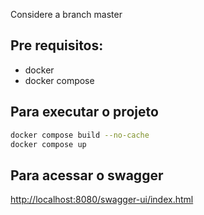 Considere a branch master

## Pre requisitos:
 - docker
 - docker compose


## Para executar o projeto

``` bash
docker compose build --no-cache
docker compose up
```


## Para acessar o swagger
[http://localhost:8080/swagger-ui/index.html](http://localhost:8080/swagger-ui/index.html)

``` bash